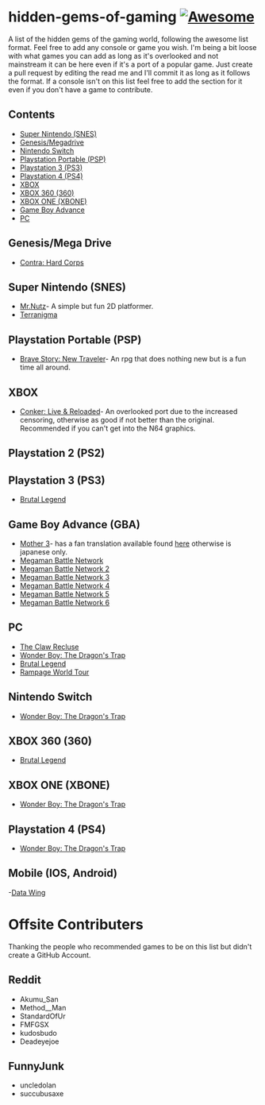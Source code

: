 # hidden-gems-of-gaming [![Awesome](https://cdn.rawgit.com/sindresorhus/awesome/d7305f38d29fed78fa85652e3a63e154dd8e8829/media/badge.svg)](https://github.com/sindresorhus/awesome)
A list of the hidden gems of the gaming world, following the awesome list format. Feel free to add any console or game you wish. I'm being a bit loose with what games you can add as long as it's overlooked and not mainstream it can be here even if it's a port of a popular game. Just create a pull request by editing the read me and I'll commit it as long as it follows the format. If a console isn't on this list feel free to add the section for it even if you don't have a game to contribute.

## Contents
- [Super Nintendo (SNES)](#super-nintendo-snes)
- [Genesis/Megadrive](#genesis/megadrive)
- [Nintendo Switch](#nintendo-switch)
- [Playstation Portable (PSP)](#playstation-portable-psp)
- [Playstation 3 (PS3)](#playstation-3-ps3)
- [Playstation 4 (PS4)](#playstation-4-ps4)
- [XBOX](#xbox)
- [XBOX 360 (360)](#xbox-360-360)
- [XBOX ONE (XBONE)](#xbox-one-xbone)
- [Game Boy Advance](#game-boy-advance)
- [PC](#pc)


## Genesis/Mega Drive
- [Contra: Hard Corps](https://en.wikipedia.org/wiki/Contra:_Hard_Corps)
## Super Nintendo (SNES)
- [Mr.Nutz](https://en.wikipedia.org/wiki/Mr._Nutz)- A simple but fun 2D platformer.
- [Terranigma](https://en.wikipedia.org/wiki/Terranigma)

## Playstation Portable (PSP)
- [Brave Story: New Traveler](https://en.wikipedia.org/wiki/Brave_Story:_New_Traveler)- An rpg that does nothing new but is a fun time all around.

## XBOX
- [Conker: Live & Reloaded](https://en.wikipedia.org/wiki/Conker:_Live_%26_Reloaded)- An overlooked port due to the increased censoring, otherwise as good if not better than the original. Recommended if you can't get into the N64 graphics.
## Playstation 2 (PS2)

## Playstation 3 (PS3)
- [Brutal Legend](https://en.wikipedia.org/wiki/Br%C3%BCtal_Legend)


## Game Boy Advance (GBA)
- [Mother 3](https://en.wikipedia.org/wiki/Mother_3)- has a fan translation available found [here](http://mother3.fobby.net/) otherwise is japanese only.
- [Megaman Battle Network](https://en.wikipedia.org/wiki/Mega_Man_Battle_Network_(video_game))
- [Megaman Battle Network 2](https://en.wikipedia.org/wiki/Mega_Man_Battle_Network_2)
- [Megaman Battle Network 3](https://en.wikipedia.org/wiki/Mega_Man_Battle_Network_3)
- [Megaman Battle Network 4](https://en.wikipedia.org/wiki/Mega_Man_Battle_Network_4)
- [Megaman Battle Network 5](https://en.wikipedia.org/wiki/Mega_Man_Battle_Network_5)
- [Megaman Battle Network 6](https://en.wikipedia.org/wiki/Mega_Man_Battle_Network_6)

## PC
- [The Claw Recluse](http://kapitanpazur.piasta.pl/en/)
- [Wonder Boy: The Dragon's Trap](http://www.thedragonstrap.com/)
- [Brutal Legend](https://en.wikipedia.org/wiki/Br%C3%BCtal_Legend)
- [Rampage World Tour](https://en.wikipedia.org/wiki/Rampage_World_Tour)

## Nintendo Switch
- [Wonder Boy: The Dragon's Trap](http://www.thedragonstrap.com/)

## XBOX 360 (360)
- [Brutal Legend](https://en.wikipedia.org/wiki/Br%C3%BCtal_Legend)

## XBOX ONE (XBONE)
- [Wonder Boy: The Dragon's Trap](http://www.thedragonstrap.com/)


## Playstation 4 (PS4)
- [Wonder Boy: The Dragon's Trap](http://www.thedragonstrap.com/)

## Mobile (IOS, Android)
-[Data Wing](https://play.google.com/store/apps/details?id=com.DanVogt.DATAWING&hl=en)


# Offsite Contributers
Thanking the people who recommended games to be on this list but didn't create a GitHub Account.
## Reddit
- Akumu_San
- Method__Man
- StandardOfUr
- FMFGSX
- kudosbudo
- Deadeyejoe
## FunnyJunk
- uncledolan
- succubusaxe  
